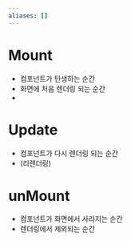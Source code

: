```yaml
---
aliases: []
---
```

# Mount
- 컴포넌트가 탄생하는 순간
- 화면에 처음 렌더링 되는 순간 
-

# Update
- 컴포넌트가 다시 렌더링 되는 순간
- (리렌더링)

# unMount
- 컴포넌트가 화면에서 사라지는 순간
- 렌더링에서 제외되는 순간

